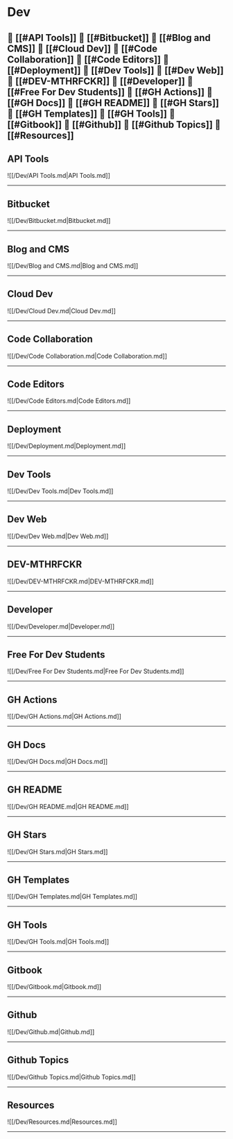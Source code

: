 <!--book-ignore-->
<!--dont-delete-these-comments-->

<div style="page-break-after: always;"></div>

# Dev

📄 [[#API Tools]]
📄 [[#Bitbucket]]
📄 [[#Blog and CMS]]
📄 [[#Cloud Dev]]
📄 [[#Code Collaboration]]
📄 [[#Code Editors]]
📄 [[#Deployment]]
📄 [[#Dev Tools]]
📄 [[#Dev Web]]
📄 [[#DEV-MTHRFCKR]]
📄 [[#Developer]]
📄 [[#Free For Dev Students]]
📄 [[#GH Actions]]
📄 [[#GH Docs]]
📄 [[#GH README]]
📄 [[#GH Stars]]
📄 [[#GH Templates]]
📄 [[#GH Tools]]
📄 [[#Gitbook]]
📄 [[#Github]]
📄 [[#Github Topics]]
📄 [[#Resources]]
---

## API Tools

![[/Dev/API Tools.md|API Tools.md]]

---

## Bitbucket

![[/Dev/Bitbucket.md|Bitbucket.md]]

---

## Blog and CMS

![[/Dev/Blog and CMS.md|Blog and CMS.md]]

---

## Cloud Dev

![[/Dev/Cloud Dev.md|Cloud Dev.md]]

---

## Code Collaboration

![[/Dev/Code Collaboration.md|Code Collaboration.md]]

---

## Code Editors

![[/Dev/Code Editors.md|Code Editors.md]]

---

## Deployment

![[/Dev/Deployment.md|Deployment.md]]

---

## Dev Tools

![[/Dev/Dev Tools.md|Dev Tools.md]]

---

## Dev Web

![[/Dev/Dev Web.md|Dev Web.md]]

---

## DEV-MTHRFCKR

![[/Dev/DEV-MTHRFCKR.md|DEV-MTHRFCKR.md]]

---

## Developer

![[/Dev/Developer.md|Developer.md]]

---

## Free For Dev Students

![[/Dev/Free For Dev Students.md|Free For Dev Students.md]]

---

## GH Actions

![[/Dev/GH Actions.md|GH Actions.md]]

---

## GH Docs

![[/Dev/GH Docs.md|GH Docs.md]]

---

## GH README

![[/Dev/GH README.md|GH README.md]]

---

## GH Stars

![[/Dev/GH Stars.md|GH Stars.md]]

---

## GH Templates

![[/Dev/GH Templates.md|GH Templates.md]]

---

## GH Tools

![[/Dev/GH Tools.md|GH Tools.md]]

---

## Gitbook

![[/Dev/Gitbook.md|Gitbook.md]]

---

## Github

![[/Dev/Github.md|Github.md]]

---

## Github Topics

![[/Dev/Github Topics.md|Github Topics.md]]

---

## Resources

![[/Dev/Resources.md|Resources.md]]

---

